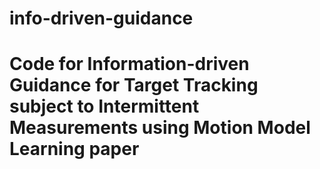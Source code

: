 # info-driven-guidance
# Code for Information-driven Guidance for Target Tracking subject to Intermittent Measurements using Motion Model Learning paper
